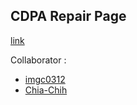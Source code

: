 ## CDPA Repair Page
[link](https://wei8596.github.io/CDPA_Repair/index.html)

Collaborator :
- [imgc0312](https://github.com/imgc0312)
- [Chia-Chih](https://github.com/Chia-Chih)
